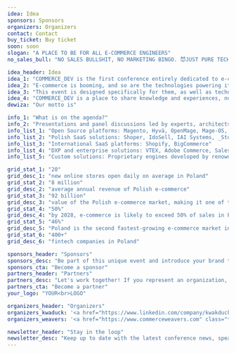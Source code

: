 ```yaml
---
idea: Idea
sponsors: Sponsors
organizers: Organizers
contact: Contact
buy_ticket: Buy ticket
soon: soon
slogan: "A PLACE TO BE FOR ALL E-COMMERCE ENGINEERS"
no_sales_bull: "NO SALES BULLSHIT, NO MARKETING BINGO. 😈JUST PURE TECH KNOW-HOW."

idea_header: Idea
idea_1: "COMMERCE_DEV is the first conference entirely dedicated to e-commerce IT specialists - not marketers or salespeople!"
idea_2: "E-commerce is booming, and so are the technologies powering it. Frameworks, programming languages, systems - the choice is vast, but one thing remains constant: developers and architects are the backbone of digital commerce."
idea_3: "This event is designed specifically for them, as well as technical leads, team leads, product owners and project managers."
idea_4: "COMMERCE_DEV is a place to share knowledge and experiences, no matter what framework or programming language you use."
dewiza: "Our motto is"

info_1: "What is on the agenda?"
info_2: "Presentations and panel discussions led by experts, architects, and maintainers of the most recognized e-commerce solutions:"
info_list_1: "Open Source platforms: Magento, Hyvä, OpenMage, Mage-OS, OroCommerce, PrestaShop, WooCommerce, Shopware, Sylius, Ibexa"
info_list_2: "Polish SaaS solutions: Shoper, IdoSell, IAI Systems, _Stores"
info_list_3: "International SaaS platforms: Shopify, BigCommerce"
info_list_4: "DXP and enterprise solutions: VTEX, Adobe Commerce, Salesforce, SAP Hybris, commercetools, Spryker, HTC, Oracle"
info_list_5: "Custom solutions: Proprietary engines developed by renowned agencies and bespoke implementations"

grid_stat_1: "20"
grid_desc_1: "new online stores open daily on average in Poland"
grid_stat_2: "8 million"
grid_desc_2: "average annual revenue of Polish e-commerce"
grid_stat_3: "92 billion"
grid_desc_3: "value of the Polish e-commerce market, making it one of the fastest-growing in Europe"
grid_stat_4: "50%"
grid_desc_4: "by 2028, e-commerce is likely to exceed 50% of sales in Poland"
grid_stat_5: "46%"
grid_desc_5: "Poland is the second fastest-growing e-commerce market in Europe and the leader in Central and Eastern Europe"
grid_stat_6: "400+"
grid_desc_6: "fintech companies in Poland"

sponsors_header: "Sponsors"
sponsors_desc: "Be part of this unique event and introduce your brand to the best IT specialists in e-commerce. We offer a range of promotional opportunities from branded stands to dedicated speaking slots. Contact us to find out more!"
sponsors_cta: "Become a sponsor"
partners_header: "Partners"
partners_desc: "Let's work together! If you represent an organization, tech community, media, or business interested in supporting technology development, join our partner network at COMMERCE_DEV. Together we can create a memorable event."
partners_cta: "Become a partner"
your_logo: "YOUR<br>LOGO"

organizers_header: "Organizers"
organizers_kwaduck: '<a href="https://www.linkedin.com/company/kwakduck" class="text-yellow-200 underline underline-offset-4" target="_blank">KwakDuck</a> - the crew behind the last 8 editions of PHPers Summit, the largest PHP developer conference in Poland, with around 1000 participants each year.'
organizers_weavers: '<a href="https://www.commerceweavers.com" class="text-yellow-200 underline underline-offset-4" target="_blank">Commerce Weavers</a> - an e-commerce agency founded by former Sylius core team members, co-organizing the Summit as a technology partner for the past 3 years.'

newsletter_header: "Stay in the loop"
newsletter_desc: "Keep up to date with the latest conference news, speaker announcements and agenda updates. Subscribe to our newsletter and receive exclusive updates straight to your inbox!"
---
```

